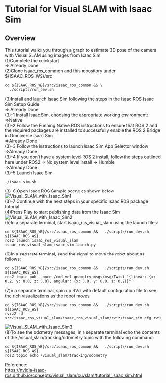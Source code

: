 # Tutorial for Visual SLAM with Isaac Sim
## Overview
This tutorial walks you through a graph to estimate 3D pose of the camera with Visual SLAM using images from Isaac Sim <br/>
(1)Complete the quickstart <br/>
=> Already Done <br/>
(2)Clone isaac_ros_common and this repository under ${ISAAC_ROS_WS}/src <br/>
```
cd ${ISAAC_ROS_WS}/src/isaac_ros_common && \
  ./scripts/run_dev.sh
```
(3)Install and launch Isaac Sim following the steps in the Isaac ROS Isaac Sim Setup Guide <br/>
=> Already Done <br/>
(3)-1 Install Isaac Sim, choosing the appropriate working environment: <br/>
=>Native <br/>
(3)-2 Follow the Running Native ROS instructions to ensure that ROS 2 and the required packages are installed to successfully enable the ROS 2 Bridge in Omniverse Isaac Sim <br/>
=>Already Done <br/>
(3)-3 Follow the instructions to launch Isaac Sim App Selector window <br/>
=>Already Done <br/>
(3)-4 If you don’t have a system level ROS 2 install, follow the steps outlined here under ROS2 -> No system level install -> Humble <br/>
=>Already Done <br/>
(3)-5 Launch Isaac Sim <br/>
```
./isaac-sim.sh
```
(3)-6 Open Isaac ROS Sample scene as shown below <br/>
![Visual_SLAM_with_Isaac_Sim1](https://github.com/growingpenguin/growingpenguin.github.io/assets/110277903/8073ff2c-9eb8-41b1-a78d-375fa735e6f6) <br/>
(3)-7 Continue with the next steps in your specific Isaac ROS package tutorial <br/>
(4)Press Play to start publishing data from the Isaac Sim <br/>
![Visual_SLAM_with_Isaac_Sim2](https://github.com/growingpenguin/growingpenguin.github.io/assets/110277903/9792ef8b-1730-4581-8110-79f2748da30c) <br/>
(5)In a separate terminal, start isaac_ros_visual_slam using the launch files: <br/>
```
cd ${ISAAC_ROS_WS}/src/isaac_ros_common &&   ./scripts/run_dev.sh ${ISAAC_ROS_WS}
ros2 launch isaac_ros_visual_slam isaac_ros_visual_slam_isaac_sim.launch.py
```
(6)In a separate terminal, send the signal to move the robot about as follows: <br/>
```
cd ${ISAAC_ROS_WS}/src/isaac_ros_common &&   ./scripts/run_dev.sh ${ISAAC_ROS_WS}
ros2 topic pub --once /cmd_vel geometry_msgs/msg/Twist "{linear: {x: 0.2, y: 0.0, z: 0.0}, angular: {x: 0.0, y: 0.0, z: 0.2}}"
```
(7)n a separate terminal, spin up RViz with default configuration file to see the rich visualizations as the robot moves <br/>
```
cd ${ISAAC_ROS_WS}/src/isaac_ros_common &&   ./scripts/run_dev.sh ${ISAAC_ROS_WS}
rviz2 -d src/isaac_ros_visual_slam/isaac_ros_visual_slam/rviz/isaac_sim.cfg.rviz
```
![Visual_SLAM_with_Isaac_Sim3](https://github.com/growingpenguin/growingpenguin.github.io/assets/110277903/e5c72cd1-7ba2-4192-8198-a0a9b7eab6d5) <br/>
(8)To see the odometry messages, in a separate terminal echo the contents of the /visual_slam/tracking/odometry topic with the following command: <br/>
```
cd ${ISAAC_ROS_WS}/src/isaac_ros_common &&   ./scripts/run_dev.sh ${ISAAC_ROS_WS}
ros2 topic echo /visual_slam/tracking/odometry
```



Reference: <br/>
https://nvidia-isaac-ros.github.io/concepts/visual_slam/cuvslam/tutorial_isaac_sim.html <br/>

